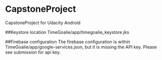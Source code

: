 # CapstoneProject
CapstoneProject for Udacity Android

##Keystore location TimeGoalie/app/timegoalie_keystore.jks

##Firebase configuration The firebase configuration is within TimeGoalie/app/google-services.json, but it is missing the API key. Please see submission for api key.
